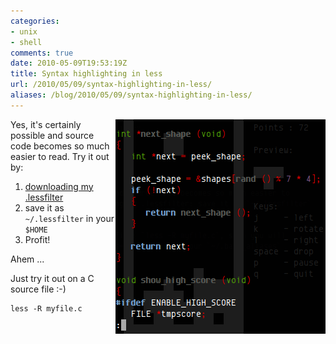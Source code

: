 ```yaml
---
categories:
- unix
- shell
comments: true
date: 2010-05-09T19:53:19Z
title: Syntax highlighting in less
url: /2010/05/09/syntax-highlighting-in-less/
aliases: /blog/2010/05/09/syntax-highlighting-in-less/
---
```


<img style="float: right" src="/images/lessfilter.png">

Yes, it's certainly possible and source code becomes so much easier to
read.  Try it out by:

1. [downloading my .lessfilter][1]
2. save it as `~/.lessfilter` in your `$HOME`
3. Profit!

Ahem ...

Just try it out on a C source file :-)

    less -R myfile.c

[1]: https://github.com/troglobit/toolbox/blob/master/dot.lessfilter
